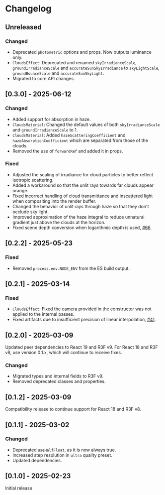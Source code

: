 # Changelog

## Unreleased

### Changed

- Deprecated `photometric` options and props. Now outputs luminance only.
- `CloudsEffect`: Deprecated and renamed `skyIrradianceScale`, `groundIrradianceScale` and `accurateSunSkyIrradiance` to `skyLightScale`, `groundBounceScale` and `accurateSunSkyLight`.
- Migrated to core API changes.

## [0.3.0] - 2025-06-12

### Changed

- Added support for absorption in haze.
- `CloudsMaterial`: Changed the default values of both `skyIrradianceScale` and `groundIrradianceScale` to 1.
- `CloudsMaterial`: Added `hazeScatteringCoefficient` and `hazeAbsorptionCoefficient` which are separated from those of the clouds.
- Removed the use of `forwardRef` and added it in props.

### Fixed

- Adjusted the scaling of irradiance for cloud particles to better reflect isotropic scattering.
- Added a workaround so that the unlit rays towards far clouds appear orange.
- Fixed incorrect handling of cloud transmittance and inscattered light when compositing into the render buffer.
- Changed the behavior of unlit rays through haze so that they don't occlude sky light.
- Improved approximation of the haze integral to reduce unnatural gradient just above the clouds at the horizon.
- Fixed scene depth conversion when logarithmic depth is used, [#66](https://github.com/takram-design-engineering/three-geospatial/pull/66).

## [0.2.2] - 2025-05-23

### Fixed

- Removed `process.env.NODE_ENV` from the ES build output.

## [0.2.1] - 2025-03-14

### Fixed

- `CloudsEffect`: Fixed the camera provided in the constructor was not applied to the internal passes.
- Fixed artifacts due to insufficient precision of linear interpolation, [#41](https://github.com/takram-design-engineering/three-geospatial/issues/41).

## [0.2.0] - 2025-03-09

Updated peer dependencies to React 19 and R3F v9. For React 18 and R3F v8, use version 0.1.x, which will continue to receive fixes.

### Changed

- Migrated types and internal fields to R3F v9.
- Removed deprecated classes and properties.

## [0.1.2] - 2025-03-09

Compatibility release to continue support for React 18 and R3F v8.

## [0.1.1] - 2025-03-02

### Changed

- Deprecated `useHalfFloat`, as it is now always true.
- Increased step resolution in `ultra` quality preset.
- Updated dependencies.

## [0.1.0] - 2025-02-23

Initial release
